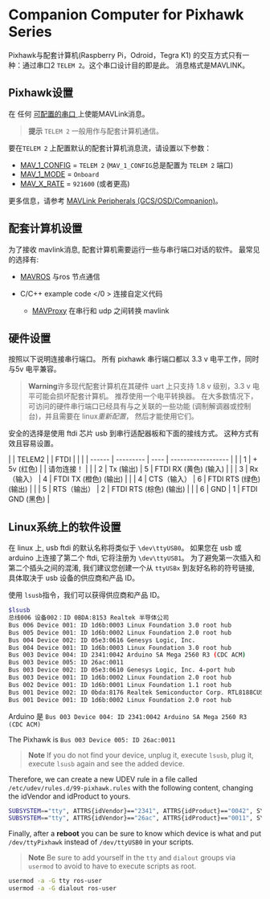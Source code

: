 # Companion Computer for Pixhawk Series

Pixhawk与配套计算机(Raspberry Pi，Odroid，Tegra K1) 的交互方式只有一种：通过串口2 `TELEM 2`。这个串口设计目的即是此。 消息格式是MAVLINK。

## Pixhawk设置

在 任何 [可配置的串口 ](https://docs.px4.io/en/peripherals/serial_configuration.html)上使能MAVLink消息。

> **提示** `TELEM 2` 一般用作与配套计算机通信。

要在`TELEM 2` 上配置默认的配套计算机消息流，请设置以下参数：

* [MAV_1_CONFIG](../advanced/parameter_reference.md#MAV_1_CONFIG) = `TELEM 2` (`MAV_1_CONFIG`总是配置为 `TELEM 2` 端口)
* [MAV_1_MODE](../advanced/parameter_reference.md#MAV_1_MODE) = `Onboard`
* [MAV_X_RATE](../advanced/parameter_reference.md#MAV_X_RATE) = `921600` (或者更高)

更多信息，请参考 [MAVLink Peripherals (GCS/OSD/Companion)](https://docs.px4.io/en/peripherals/mavlink_peripherals.html)。

## 配套计算机设置

为了接收 mavlink消息, 配套计算机需要运行一些与串行端口对话的软件。 最常见的选择有:

* [MAVROS](../ros/mavros_installation.md) 与ros 节点通信
* C/C++ example code </0 > 连接自定义代码</li> 
    
    * [MAVProxy](http://mavproxy.org) 在串行和 udp 之间转换 mavlink</ul> 
    
    ## 硬件设置
    
    按照以下说明连接串行端口。 所有 pixhawk 串行端口都以 3.3 v 电平工作，同时与5v 电平兼容。
    
    > **Warning**许多现代配套计算机在其硬件 uart 上只支持 1.8 v 级别，3.3 v 电平可能会损坏配套计算机。 推荐使用一个电平转换器。 在大多数情况下， 可访问的硬件串行端口已经具有与之关联的一些功能 (调制解调器或控制台)，并且需要在 linux*重新配置*， 然后才能使用它们。
    
    安全的选择是使用 ftdi 芯片 usb 到串行适配器板和下面的接线方式。 这种方式有效且容易设置。
    
    |  | TELEM2 |           | FTDI |                    |
    |  | ------ | --------- | ---- | ------------------ |
    |  | 1      | + 5v (红色) |      | 请勿连接！              |
    |  | 2      | Tx (输出)   | 5    | FTDI RX (黄色) (输入)  |
    |  | 3      | Rx（输入）    | 4    | FTDI TX (橙色) (输出)  |
    |  | 4      | CTS（输入）   | 6    | FTDI RTS (绿色) (输出) |
    |  | 5      | RTS（输出）   | 2    | FTDI RTS (棕色) (输出) |
    |  | 6      | GND       | 1    | FTDI GND (黑色)      |
    
    ## Linux系统上的软件设置
    
    在 linux 上, usb ftdi 的默认名称将类似于 `\dev\ttyUSB0`。 如果您在 usb 或 arduino 上连接了第二个 ftdi, 它将注册为 `\dev\ttyUSB1`。 为了避免第一次插入和第二个插头之间的混淆, 我们建议您创建一个从 `ttyUSBx` 到友好名称的符号链接, 具体取决于 usb 设备的供应商和产品 ID。
    
    使用 `lsusb`指令，我们可以获得供应商和产品 ID。
    
    ```sh
    $lsusb
    总线006 设备002：ID 0BDA:8153 Realtek 半导体公司
    Bus 006 Device 001: ID 1d6b:0003 Linux Foundation 3.0 root hub
    Bus 005 Device 001: ID 1d6b:0002 Linux Foundation 2.0 root hub
    Bus 004 Device 002: ID 05e3:0616 Genesys Logic, Inc.
    Bus 004 Device 001: ID 1d6b:0003 Linux Foundation 3.0 root hub
    Bus 003 Device 004: ID 2341:0042 Arduino SA Mega 2560 R3 (CDC ACM)
    Bus 003 Device 005: ID 26ac:0011
    Bus 003 Device 002: ID 05e3:0610 Genesys Logic, Inc. 4-port hub
    Bus 003 Device 001: ID 1d6b:0002 Linux Foundation 2.0 root hub
    Bus 002 Device 001: ID 1d6b:0001 Linux Foundation 1.1 root hub
    Bus 001 Device 002: ID 0bda:8176 Realtek Semiconductor Corp. RTL8188CUS 802.11n WLAN Adapter
    Bus 001 Device 001: ID 1d6b:0002 Linux Foundation 2.0 root hub
    ```
    
    Arduino 是 `Bus 003 Device 004: ID 2341:0042 Arduino SA Mega 2560 R3 (CDC ACM)`
    
    The Pixhawk is `Bus 003 Device 005: ID 26ac:0011`
    
    > **Note** If you do not find your device, unplug it, execute `lsusb`, plug it, execute `lsusb` again and see the added device.
    
    Therefore, we can create a new UDEV rule in a file called `/etc/udev/rules.d/99-pixhawk.rules` with the following content, changing the idVendor and idProduct to yours.
    
    ```sh
    SUBSYSTEM=="tty", ATTRS{idVendor}=="2341", ATTRS{idProduct}=="0042", SYMLINK+="ttyArduino"
    SUBSYSTEM=="tty", ATTRS{idVendor}=="26ac", ATTRS{idProduct}=="0011", SYMLINK+="ttyPixhawk"
    ```
    
    Finally, after a **reboot** you can be sure to know which device is what and put `/dev/ttyPixhawk` instead of `/dev/ttyUSB0` in your scripts.
    
    > **Note** Be sure to add yourself in the `tty` and `dialout` groups via `usermod` to avoid to have to execute scripts as root.
    
    ```sh
    usermod -a -G tty ros-user
    usermod -a -G dialout ros-user
    ```
